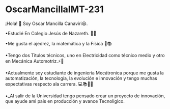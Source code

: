 # OscarMancillaIMT-231
¡Hola! 👋 Soy Oscar Mancilla Canaviri😃.

•Estudié En Colegio Jesús de Nazareth. 🧑‍🎓

•Me gusta el ajedrez, la matemática y la Física 📝📚

•Tengo dos Titulos técnicos, uno en Electricidad como técnico medio y otro en Mecánica Automotriz.⚡🔧

•Actualmente soy estudiante de ingeniería Mecátronica porque me gusta la automatización, la tecnología, la evolución e innovación y tengo muchas expectativas respecto ala carrera. 💻📚🧑‍💻

•_Al salir de la Universidad tengo pensado crear un proyecto de innovación, que ayude ami pais en producción y avance Tecnoligico.